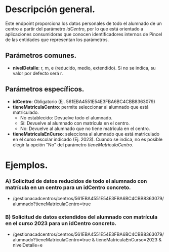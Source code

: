 # Descripción general.

Este endpoint proporciona los datos personales de todo el alumnado de un centro a partir del parámetro *idCentro*, por lo que está orientado a aplicaciones consumidoras que conocen identificadores internos de Pincel de las entidades que representan los parámetros.

## Parámetros comunes.
* **nivelDetalle**: r, m, e (reducido, medio, extendido). Si no se indica, su valor por defecto será r.

## Parámetros específicos.

* **idCentro**: Obligatorio (Ej. 561EBA4551E54E3FBA6BC4CBB8363079)
* **tieneMatriculaCentro**: permite seleccionar al alumnado que está matriculado.
  * No establecido: Devuelve todo el alumnado.
  * Sí: Devuelve al alumnado con matrícula en el centro.
  * No: Devuelve al alumnado que no tiene matrícula en el centro.
* **tieneMatriculaEnCurso**: selecciona al alumnado que está matriculado en el curso escolar indicado (Ej. 2023). Cuando se indica, no es posible elegir la opción "No" del parámetro _tieneMatriculaCentro_.

# Ejemplos.
### A) Solicitud de datos reducidos de todo el alumnado con matrícula en un centro para un idCentro concreto.
* /gestionacadcentros/centros/561EBA4551E54E3FBA6BC4CBB8363079/alumnado?tieneMatriculaCentro=true
   
### B) Solicitud de datos extendidos del alumnado con matrícula en el curso 2023 para un idCentro concreto.
* /gestionacadcentros/centros/561EBA4551E54E3FBA6BC4CBB8363079/alumnado?tieneMatriculaCentro=true & tieneMatriculaEnCurso=2023 & nivelDetalle=e
